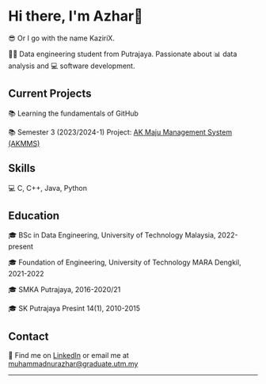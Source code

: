 # Hi there, I'm Azhar👋

😎 Or I go with the name KaziriX.

👩‍🎓 Data engineering student from Putrajaya. Passionate about 📊 data analysis and 💻 software development.

## Current Projects

📚 Learning the fundamentals of GitHub

📚 Semester 3 (2023/2024-1) Project: <a href="https://github.com/mnazhar13/WBL_AKMMS">AK Maju Management System (AKMMS)</a>

## Skills

💻 C, C++, Java, Python

## Education

🎓 BSc in Data Engineering, University of Technology Malaysia, 2022-present

🎓 Foundation of Engineering, University of Technology MARA Dengkil, 2021-2022

🎓 SMKA Putrajaya, 2016-2020/21

🎓 SK Putrajaya Presint 14(1), 2010-2015


## Contact

📧 Find me on [LinkedIn](https://www.linkedin.com/in/muhammad-nur-azhar-499b11256/) or email me at muhammadnurazhar@graduate.utm.my

---

<!--
**mnazhar13/mnazhar13** is a ✨ _special_ ✨ repository because its `README.md` (this file) appears on your GitHub profile.

Here are some ideas to get you started:

- 🔭 I’m currently working on ...
- 🌱 I’m currently learning ...
- 👯 I’m looking to collaborate on ...
- 🤔 I’m looking for help with ...
- 💬 Ask me about ...
- 📫 How to reach me: ...
- 😄 Pronouns: ...
- ⚡ Fun fact: ...
-->
